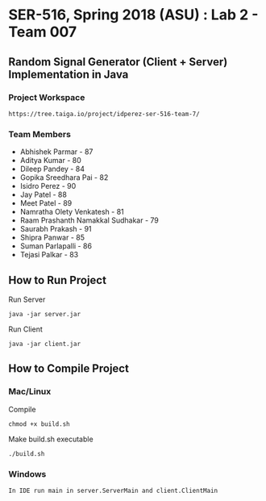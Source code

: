 # SER-516, Spring 2018 (ASU) : Lab 2 - Team 007

## Random Signal Generator (Client + Server) Implementation in Java

### Project Workspace 

    https://tree.taiga.io/project/idperez-ser-516-team-7/

### Team Members

* Abhishek Parmar - 87
* Aditya Kumar - 80
* Dileep Pandey - 84
* Gopika Sreedhara Pai - 82
* Isidro Perez - 90
* Jay Patel - 88
* Meet Patel - 89
* Namratha Olety Venkatesh - 81
* Raam Prashanth Namakkal Sudhakar - 79
* Saurabh Prakash - 91
* Shipra Panwar - 85
* Suman Parlapalli - 86
* Tejasi Palkar - 83

## How to Run Project

Run Server

    java -jar server.jar
 
Run Client

    java -jar client.jar

## How to Compile Project

### Mac/Linux

Compile

    chmod +x build.sh

Make build.sh executable

    ./build.sh
    
### Windows

    In IDE run main in server.ServerMain and client.ClientMain



